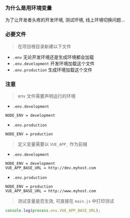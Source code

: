 ### 为什么是用环境变量

为了让开发者头疼的开发环境, 测试环境, 线上环境切换问题...

### 必要文件

> 在项目根目录新建以下文件

- `.env` 无论开发环境还是生成环境都会加载
- `.env.development` 开发环境加载这个文件
- `.env.production` 生成环境加载这个文件

### 注意

> env 文件需要声明运行的环境

- `.env.development`

```
NODE_ENV = development
```

- `.env.production`

```
NODE_ENV = production
```

> 定义变量需要以 `VUE_APP_` 作为前缀

- `.env.development`

```
NODE_ENV = development
VUE_APP_BASE_URL = http://dev.myhost.com
```

- `.env.production`

```
NODE_ENV = production
VUE_APP_BASE_URL = http://www.myhost.com
```

> 测试变量是否生效, 可直接在 `main.js` 中打印测试

```js
console.log(process.env.VUE_APP_BASE_URL);
```
